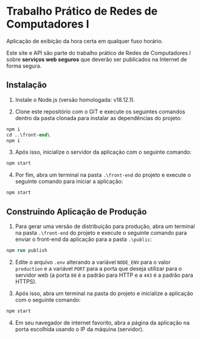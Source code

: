 # Trabalho Prático de Redes de Computadores I

Aplicação de exibição da hora certa em qualquer fuso horário.

Este site e API são parte do trabalho prático de Redes de Computadores I sobre **serviços web seguros** que deverão ser publicados na Internet de forma segura.

## Instalação

1) Instale o Node.js (versão homologada: v18.12.1).

2) Clone este repositório com o GIT e execute os seguintes comandos dentro da pasta clonada para instalar as dependências do projeto:

```ps
npm i
cd ..\front-end\
npm i
```

3) Após isso, inicialize o servidor da aplicação com o seguinte comando:

```ps
npm start
```

4) Por fim, abra um terminal na pasta `.\front-end` do projeto e execute o seguinte comando para iniciar a aplicação:

```ps
npm start
```

## Construindo Aplicação de Produção

1) Para gerar uma versão de distribuição para produção, abra um terminal na pasta `.\front-end` do projeto e execute o seguinte comando para enviar o front-end da aplicação para a pasta `.\public`:

```ps
npm run publish
```

2) Edite o arquivo `.env` alterando a variável `NODE_ENV` para o valor `production` e a variável `PORT` para a porta que deseja utilizar para o servidor web (a porta `80` é a padrão para HTTP e a `443` é a padrão para HTTPS).

3) Após isso, abra um terminal na pasta do projeto e inicialize a aplicação com o seguinte comando:

```ps
npm start
```

4) Em seu navegador de internet favorito, abra a página da aplicação na porta escolhida usando o IP da máquina (servidor).
